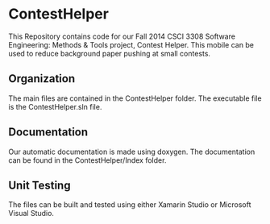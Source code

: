 ContestHelper
=============
This Repository contains code for our Fall 2014 CSCI 3308 Software Engineering: Methods & Tools project, Contest Helper. This mobile can be used to reduce background paper pushing at small contests.

## Organization
The main files are contained in the ContestHelper folder. The executable file is the ContestHelper.sln file.

## Documentation
Our automatic documentation is made using doxygen.  The documentation can be found in the ContestHelper/Index folder.

## Unit Testing
The files can be built and tested using either Xamarin Studio or Microsoft Visual Studio.
